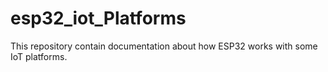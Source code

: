 # esp32_iot_Platforms
This repository contain documentation about how ESP32 works with some IoT platforms. 
